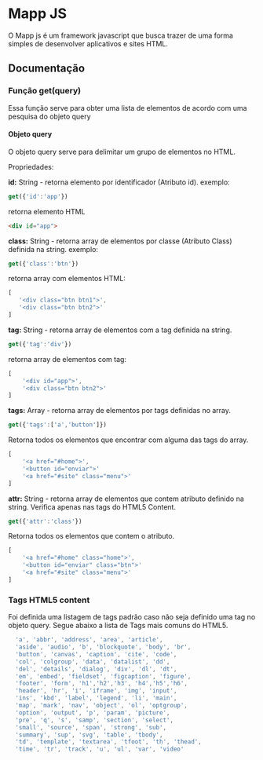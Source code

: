 # Mapp JS

O Mapp js é um framework javascript que busca trazer de uma forma simples de desenvolver aplicativos e sites HTML.

## Documentação

### Função get(query)

Essa função serve para obter uma lista de elementos de acordo com uma pesquisa do objeto query

#### Objeto query

O objeto query serve para delimitar um grupo de elementos no HTML.

Propriedades:

 __id:__ String - retorna elemento por identificador (Atributo id). exemplo:
 ```javascript
 get({'id':'app'})  
 ```
 retorna elemento HTML
 ```HTML
 <div id="app">
 ```  
 __class:__ String - retorna array de elementos por classe (Atributo Class) definida na string. exemplo:  
 ```javascript
get({'class':'btn'})
 ```
 retorna array com elementos HTML:
 ```javascript
[
    '<div class="btn btn1">',
    '<div class="btn btn2">'
]
 ```   
 __tag:__  String - retorna array de elementos com a tag definida na string.
 ```javascript
 get({'tag':'div'})
 ```  
 retorna array de elementos com tag:
 ```javascript
 [
     '<div id="app">',
     '<div class="btn btn2">'
 ]
 ```  
 __tags:__ Array - retorna array de elementos por tags definidas no array.  
 ```javascript
 get({'tags':['a','button']})
 ```
 Retorna todos os elementos que encontrar com alguma das tags do array.
 ```javascript
 [
     '<a href="#home">',
     '<button id="enviar">'
     '<a href="#site" class="menu">'
 ]
 ```

 __attr:__ String - retorna array de elementos que contem atributo definido na string. Verifica apenas nas tags do HTML5 Content.
 ```javascript
 get({'attr':'class'})
 ```
 Retorna todos os elementos que contem o atributo.
 ```javascript
 [
     '<a href="#home" class="home">',
     '<button id="enviar" class="btn">'
     '<a href="#site" class="menu">'
 ]
 ```   


### Tags HTML5 content

Foi definida uma listagem de tags padrão caso não seja definido uma tag no objeto query. Segue abaixo a lista de Tags mais comuns do HTML5.
```javascript
  'a', 'abbr', 'address', 'area', 'article',
  'aside', 'audio', 'b', 'blockquote', 'body', 'br',
  'button', 'canvas', 'caption', 'cite', 'code',
  'col', 'colgroup', 'data', 'datalist', 'dd',
  'del', 'details', 'dialog', 'div', 'dl', 'dt',
  'em', 'embed', 'fieldset', 'figcaption', 'figure',
  'footer', 'form', 'h1','h2','h3', 'h4','h5','h6',
  'header', 'hr', 'i', 'iframe', 'img', 'input',
  'ins', 'kbd', 'label', 'legend', 'li', 'main',
  'map', 'mark', 'nav', 'object', 'ol', 'optgroup',
  'option', 'output', 'p', 'param', 'picture',
  'pre', 'q', 's', 'samp', 'section', 'select',
  'small', 'source', 'span', 'strong', 'sub',
  'summary', 'sup', 'svg', 'table', 'tbody',
  'td', 'template', 'textarea', 'tfoot', 'th', 'thead',
  'time', 'tr', 'track', 'u', 'ul', 'var', 'video'
```
